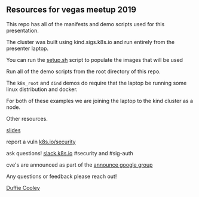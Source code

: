## Resources for vegas meetup 2019

This repo has all of the manifests and demo scripts used for this presentation.

The cluster was built using kind.sigs.k8s.io and run entirely from the presenter laptop.

You can run the [setup.sh](./setup.sh) script to populate the images that will be used

Run all of the demo scripts from the root directory of this repo.

The `k8s_root` and `dind` demos do require that the laptop be running some linux distribution and docker.

For both of these examples we are joining the laptop to the kind cluster as a node.


Other resources.

[slides](./k8s_security.pdf)

report a vuln [k8s.io/security](k8s.io/security)

ask questions! [slack.k8s.io](slack.k8s.io) #security and #sig-auth

cve's are announced as part of the [announce google group](https://groups.google.com/forum/#!forum/kubernetes-announce)


Any questions or feedback please reach out!

[Duffie Cooley](twitter.com/mauilion)
